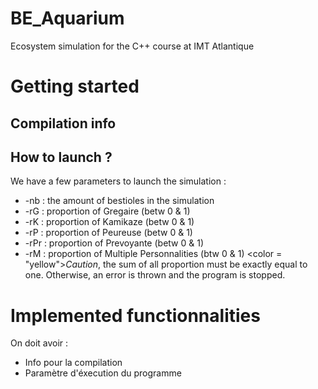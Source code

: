# BE_Aquarium
 Ecosystem simulation for the C++ course at IMT Atlantique

# Getting started
    
## Compilation info

## How to launch ?
We have a few parameters to launch the simulation :
- -nb : the amount of bestioles in the simulation
- -rG : proportion of Gregaire (betw 0 & 1)
- -rK : proportion of Kamikaze (betw 0 & 1)
- -rP : proportion of Peureuse (betw 0 & 1)
- -rPr : proportion of Prevoyante (betw 0 & 1)
- -rM : proportion of Multiple Personnalities (btw 0 & 1)
<color = "yellow">*Caution*</color>, the sum of all proportion must be exactly equal to one. Otherwise, an error is thrown and the program is stopped.

# Implemented functionnalities



On doit avoir : 
- Info pour la compilation
- Paramètre d'éxecution du programme

